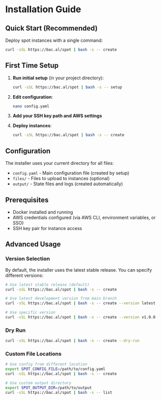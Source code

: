# Installation Guide

## Quick Start (Recommended)

Deploy spot instances with a single command:

```bash
curl -sSL https://bac.al/spot | bash -s -- create
```

## First Time Setup

1. **Run initial setup** (in your project directory):
   ```bash
   curl -sSL https://bac.al/spot | bash -s -- setup
   ```

2. **Edit configuration**:
   ```bash
   nano config.yaml
   ```

3. **Add your SSH key path and AWS settings**

4. **Deploy instances**:
   ```bash
   curl -sSL https://bac.al/spot | bash -s -- create
   ```

## Configuration

The installer uses your current directory for all files:
- `config.yaml` - Main configuration file (created by setup)
- `files/` - Files to upload to instances (optional)
- `output/` - State files and logs (created automatically)

## Prerequisites

- Docker installed and running
- AWS credentials configured (via AWS CLI, environment variables, or SSO)
- SSH key pair for instance access

## Advanced Usage

### Version Selection
By default, the installer uses the latest stable release. You can specify different versions:

```bash
# Use latest stable release (default)
curl -sSL https://bac.al/spot | bash -s -- create

# Use latest development version from main branch
curl -sSL https://bac.al/spot | bash -s -- create --version latest

# Use specific version
curl -sSL https://bac.al/spot | bash -s -- create --version v1.0.0
```

### Dry Run
```bash
curl -sSL https://bac.al/spot | bash -s -- create --dry-run
```

### Custom File Locations
```bash
# Use config from different location
export SPOT_CONFIG_FILE=/path/to/config.yaml
curl -sSL https://bac.al/spot | bash -s -- create

# Use custom output directory
export SPOT_OUTPUT_DIR=/path/to/output
curl -sSL https://bac.al/spot | bash -s -- list
```
